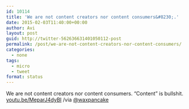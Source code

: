 ```yaml
---
id: 10114
title: 'We are not content creators nor content consumers&#8230;.'
date: 2015-02-03T11:40:00+00:00
author: Avi
layout: post
guid: http://twitter-562636631401050112-post
permalink: /post/we-are-not-content-creators-nor-content-consumers/
categories:
  - none
tags:
  - micro
  - tweet
format: status
---
```

We are not content creators nor content consumers. “Content” is bullshit. [youtu.be/MeparJ4dyBI](http://youtu.be/MeparJ4dyBI) /via [@waxpancake](http://twitter.com/waxpancake)